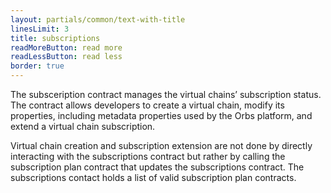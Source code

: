 ```yaml
---
layout: partials/common/text-with-title
linesLimit: 3
title: subscriptions
readMoreButton: read more
readLessButton: read less
border: true
---
```


The subsceription contract manages the virtual chains’ subscription status. The contract allows developers to create a virtual chain, modify its properties, including metadata properties used by the Orbs platform, and extend a virtual chain subscription.

Virtual chain creation and subscription extension are not done by directly interacting with the subscriptions contract but rather by calling the subscription plan contract that updates the subscriptions contract. The subscriptions contact holds a list of valid subscription plan contracts.
